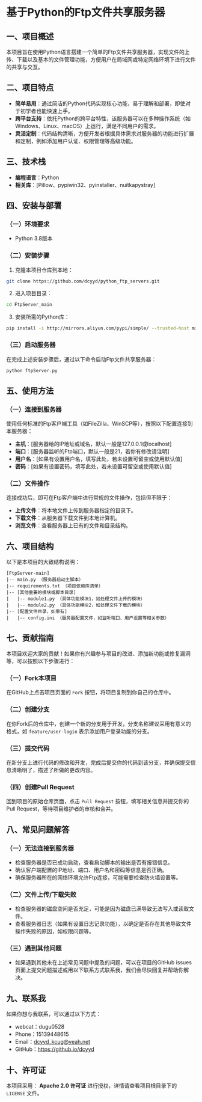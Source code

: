 # 基于Python的Ftp文件共享服务器

## 一、项目概述
本项目旨在使用Python语言搭建一个简单的Ftp文件共享服务器，实现文件的上传、下载以及基本的文件管理功能，方便用户在局域网或特定网络环境下进行文件的共享与交互。

## 二、项目特点
- **简单易用**：通过简洁的Python代码实现核心功能，易于理解和部署，即使对于初学者也能快速上手。
- **跨平台支持**：依托Python的跨平台特性，该服务器可以在多种操作系统（如Windows、Linux、macOS）上运行，满足不同用户的需求。
- **灵活定制**：代码结构清晰，方便开发者根据具体需求对服务器的功能进行扩展和定制，例如添加用户认证、权限管理等高级功能。

## 三、技术栈
- **编程语言**：Python
- **相关库**：[Pillow、pypiwin32、pyinstaller、nuitkapystray]

## 四、安装与部署

### （一）环境要求
- Python 3.8版本

### （二）安装步骤
1. 克隆本项目仓库到本地：
```bash
git clone https://github.com/dcyyd/python_ftp_servers.git
```
2. 进入项目目录：
```bash
cd FtpServer_main
```
3. 安装所需的Python库：
```bash
pip install -i http://mirrors.aliyun.com/pypi/simple/ --trusted-host mirrors.aliyun.com [依赖库列表]
```

### （三）启动服务器
在完成上述安装步骤后，通过以下命令启动Ftp文件共享服务器：
```python
python ftpServer.py
```

## 五、使用方法

### （一）连接到服务器
使用任何标准的Ftp客户端工具（如FileZilla、WinSCP等），按照以下配置连接到本服务器：
- **主机**：[服务器给的IP地址或域名，默认一般是127.0.0.1或localhost]
- **端口**：[服务器监听的Ftp端口，默认一般是21，若你有修改请注明]
- **用户名**：[如果有设置用户名，填写此处，若未设置可留空或使用默认值]
- **密码**：[如果有设置密码，填写此处，若未设置可留空或使用默认值]

### （二）文件操作
连接成功后，即可在Ftp客户端中进行常规的文件操作，包括但不限于：
- **上传文件**：将本地文件上传到服务器指定的目录下。
- **下载文件**：从服务器下载文件到本地计算机。
- **浏览文件**：查看服务器上已有的文件和目录结构。

## 六、项目结构
以下是本项目的大致结构说明：
```
[FtpServer-main]
|-- main.py （服务器启动主脚本）
|-- requirements.txt （项目依赖库清单）
|-- [其他重要的模块或脚本目录]
|   |-- module1.py （具体功能模块1，如处理文件上传的模块）
|   |-- module2.py （具体功能模块2，如处理文件下载的模块）
|-- [配置文件目录，如果有]
|   |-- config.ini （服务器配置文件，如监听端口、用户设置等相关参数）
```

## 七、贡献指南
本项目欢迎大家的贡献！如果你有兴趣参与项目的改进、添加新功能或修复漏洞等，可以按照以下步骤进行：

### （一）Fork本项目
在GitHub上点击项目页面的 `Fork` 按钮，将项目复制到你自己的仓库中。

### （二）创建分支
在你Fork后的仓库中，创建一个新的分支用于开发，分支名称建议采用有意义的格式，如 `feature/user-login` 表示添加用户登录功能的分支。

### （三）提交代码
在新分支上进行代码的修改和开发，完成后提交你的代码到该分支，并确保提交信息清晰明了，描述了所做的更改内容。

### （四）创建Pull Request
回到项目的原始仓库页面，点击 `Pull Request` 按钮，填写相关信息并提交你的Pull Request，等待项目维护者的审核和合并。

## 八、常见问题解答

### （一）无法连接到服务器
- 检查服务器是否已成功启动，查看启动脚本的输出是否有报错信息。
- 确认客户端配置的IP地址、端口、用户名和密码等信息是否正确。
- 确保服务器所在的网络环境允许Ftp连接，可能需要检查防火墙设置等。

### （二）文件上传/下载失败
- 检查服务器的磁盘空间是否充足，可能是因为磁盘已满导致无法写入或读取文件。
- 查看服务器日志（如果有设置日志记录功能），以确定是否存在其他导致文件操作失败的原因，如权限问题等。

### （三）遇到其他问题
- 如果遇到其他未在上述常见问题中提及的问题，可以在项目的GitHub issues页面上提交问题描述或用以下联系方式联系我，我们会尽快回复并帮助你解决。
## 九、联系我
如果你想与我联系，可以通过以下方式：
- webcat：dugu0528
- Phone：15139448615
- Email：dcyyd_kcug@yeah.net
- GitHub：https://github.io/dcyyd
## 十、许可证
本项目采用： **Apache 2.0 许可证** 进行授权，详情请查看项目根目录下的 `LICENSE` 文件。